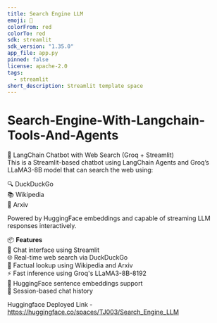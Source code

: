 ```yaml
---
title: Search Engine LLM
emoji: 🚀
colorFrom: red
colorTo: red
sdk: streamlit
sdk_version: "1.35.0"
app_file: app.py
pinned: false
license: apache-2.0
tags:
  - streamlit
short_description: Streamlit template space
---
```


# Search-Engine-With-Langchain-Tools-And-Agents

🔎 LangChain Chatbot with Web Search (Groq + Streamlit)  
This is a Streamlit-based chatbot using LangChain Agents and Groq’s LLaMA3-8B model that can search the web using:

🔍 DuckDuckGo  
📚 Wikipedia  
📄 Arxiv  

Powered by HuggingFace embeddings and capable of streaming LLM responses interactively.

📦 **Features**  
💬 Chat interface using Streamlit  
🌐 Real-time web search via DuckDuckGo  
📖 Factual lookup using Wikipedia and Arxiv  
⚡ Fast inference using Groq's LLaMA3-8B-8192  
🧠 HuggingFace sentence embeddings support  
💾 Session-based chat history

Huggingface Deployed Link - https://huggingface.co/spaces/TJ003/Search_Engine_LLM

